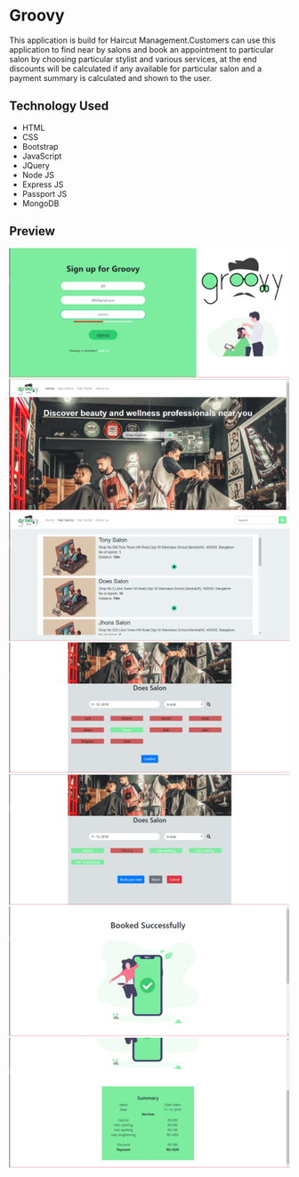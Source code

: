 # Groovy
This application is build for Haircut Management.Customers can use this application to find near by salons and book an appointment to particular salon by choosing particular stylist and various services, at the end discounts will be calculated if any available for particular salon and a payment summary is calculated and shown to the user.
 
## Technology Used
* HTML
* CSS
* Bootstrap
* JavaScript
* JQuery
* Node JS
* Express JS
* Passport JS
* MongoDB

## Preview

![Initial Window](readme/first.png)
![Initial Window](readme/second.png)
![Initial Window](readme/third.png)
![Initial Window](readme/fourth.png)
![Initial Window](readme/fifth.png)
![Initial Window](readme/sixth.png)
![Initial Window](readme/seventh.png)